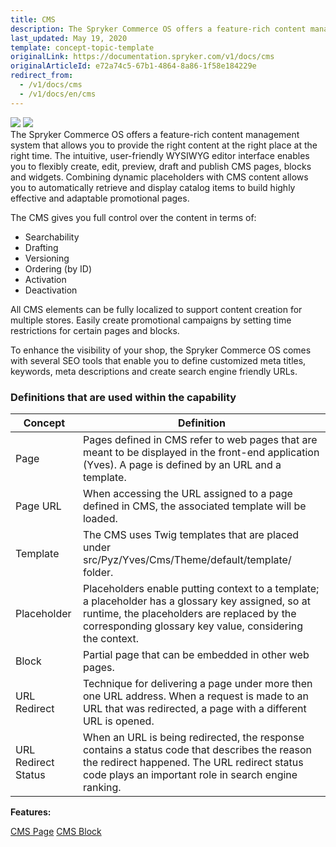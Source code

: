 ```yaml
---
title: CMS
description: The Spryker Commerce OS offers a feature-rich content management system that allows providing the right content at the right place at the right time.
last_updated: May 19, 2020
template: concept-topic-template
originalLink: https://documentation.spryker.com/v1/docs/cms
originalArticleId: e72a74c5-67b1-4864-8a86-1f58e184229e
redirect_from:
  - /v1/docs/cms
  - /v1/docs/en/cms
---
```


<div class='feature-text'>
    <div class='feature-images'>
    <img class="light-mode" src="https://spryker.s3.eu-central-1.amazonaws.com/docs/Document+360/Capabilities+icons/light/cms.svg"/>
    <img class="dark-mode" src="https://spryker.s3.eu-central-1.amazonaws.com/docs/Document+360/Capabilities+icons/dark/cms.svg"/>
    </div>
    <div class="feature-text-wrap">
The Spryker Commerce OS offers a feature-rich content management system that allows you to provide the right content at the right place at the right time. The intuitive, user-friendly WYSIWYG editor interface enables you to flexibly create, edit, preview, draft and publish CMS pages, blocks and widgets. Combining dynamic placeholders with CMS content allows you to automatically retrieve and display catalog items to build highly effective and adaptable promotional pages.

The CMS gives you full control over the content in terms of:

* Searchability
* Drafting
* Versioning
* Ordering (by ID)
* Activation
* Deactivation

All CMS elements can be fully localized to support content creation for multiple stores. Easily create promotional campaigns by setting time restrictions for certain pages and blocks.

To enhance the visibility of your shop, the Spryker Commerce OS comes with several SEO tools that enable you to define customized meta titles, keywords, meta descriptions and create search engine friendly URLs.

### Definitions that are used within the capability

| Concept | Definition |
| --- | --- |
| Page | Pages defined in CMS refer to web pages that are meant to be displayed in the front-end application (Yves). A page is defined by an URL and a template. |
| Page URL | When accessing the URL assigned to a page defined in CMS, the associated template will be loaded. |
| Template | The CMS uses Twig templates that are placed under src/Pyz/Yves/Cms/Theme/default/template/ folder. |
| Placeholder | Placeholders enable putting context to a template; a placeholder has a glossary key assigned, so at runtime, the placeholders are replaced by the corresponding glossary key value, considering the context. |
| Block | Partial page that can be embedded in other web pages. |
| URL Redirect | Technique for delivering a page under more then one URL address. When a request is made to an URL that was redirected, a page with a different URL is opened. |
| URL Redirect Status | When an URL is being redirected, the response contains a status code that describes the reason the redirect happened. The URL redirect status code plays an important role in search engine ranking. |

**Features:**

<div>
<a class="feature-link" href="/docs/scos/user/features/{{page.version}}/cms-feature-overview/cms-pages-overview.html">CMS Page</a>     
<a class="feature-link" href="/docs/scos/user/features/{{page.version}}/cms-feature-overview/cms-blocks-overview.html">CMS Block</a>
